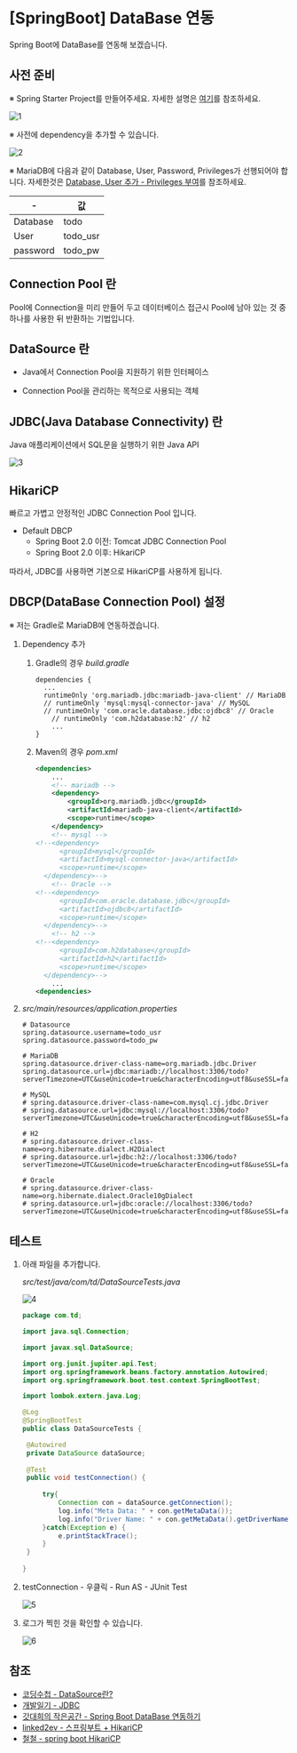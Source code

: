 # [SpringBoot] DataBase 연동

Spring Boot에 DataBase를 연동해 보겠습니다.



## 사전 준비

※ Spring Starter Project를 만들어주세요. 자세한 설명은 [여기](https://poetic-code.tistory.com/111)를 참조하세요.

![1](1.png)

※ 사전에 dependency을 추가할 수 있습니다.

![2](2.png)

※ MariaDB에 다음과 같이 Database, User, Password, Privileges가 선행되어야 합니다. 자세한것은 [Database, User 추가 - Privileges 부여](https://poetic-code.tistory.com/109)를 참조하세요.

| -        | 값       |
| -------- | -------- |
| Database | todo     |
| User     | todo_usr |
| password | todo_pw  |



## Connection Pool 란

Pool에 Connection을 미리 만들어 두고 데이터베이스 접근시 Pool에 남아 있는 것 중 하나를 사용한 뒤 반환하는 기법입니다.



## DataSource 란

* Java에서 Connection Pool을 지원하기 위한 인터페이스

* Connection Pool을 관리하는 목적으로 사용되는 객체



## JDBC(Java Database Connectivity) 란

Java 애플리케이션에서 SQL문을 실행하기 위한 Java API

![3](3.png)



## HikariCP

빠르고 가볍고 안정적인 JDBC Connection Pool 입니다.

* Default DBCP
  * Spring Boot 2.0 이전: Tomcat JDBC Connection Pool
  * Spring Boot 2.0 이후: HikariCP

따라서, JDBC를 사용하면 기본으로 HikariCP를 사용하게 됩니다.



## DBCP(DataBase Connection Pool) 설정

※ 저는 Gradle로 MariaDB에 연동하겠습니다.

1. Dependency 추가

   1. Gradle의 경우 *build.gradle*

      ```
      dependencies {
      	...
      	runtimeOnly 'org.mariadb.jdbc:mariadb-java-client' // MariaDB
      	// runtimeOnly 'mysql:mysql-connector-java' // MySQL
      	// runtimeOnly 'com.oracle.database.jdbc:ojdbc8' // Oracle
          // runtimeOnly 'com.h2database:h2' // h2
          ...
      }
      ```
      
   2. Maven의 경우 *pom.xml*
   
      ```xml
      <dependencies>
          ...
          <!-- mariadb -->
          <dependency>
              <groupId>org.mariadb.jdbc</groupId>
              <artifactId>mariadb-java-client</artifactId>
              <scope>runtime</scope>
          </dependency>
          <!-- mysql -->
      <!--<dependency>
      		<groupId>mysql</groupId>
      		<artifactId>mysql-connector-java</artifactId>
      		<scope>runtime</scope>
      	</dependency>-->
          <!-- Oracle -->
      <!--<dependency>
      		<groupId>com.oracle.database.jdbc</groupId>
      		<artifactId>ojdbc8</artifactId>
      		<scope>runtime</scope>
      	</dependency>-->
          <!-- h2 -->
      <!--<dependency>
      		<groupId>com.h2database</groupId>
      		<artifactId>h2</artifactId>
      		<scope>runtime</scope>
      	</dependency>-->
          ...
      <dependencies>
      ```
   
      
   
2. *src/main/resources/application.properties*

   ```properties
   # Datasource
   spring.datasource.username=todo_usr
   spring.datasource.password=todo_pw
   
   # MariaDB
   spring.datasource.driver-class-name=org.mariadb.jdbc.Driver
   spring.datasource.url=jdbc:mariadb://localhost:3306/todo?serverTimezone=UTC&useUnicode=true&characterEncoding=utf8&useSSL=false
   
   # MySQL
   # spring.datasource.driver-class-name=com.mysql.cj.jdbc.Driver
   # spring.datasource.url=jdbc:mysql://localhost:3306/todo?serverTimezone=UTC&useUnicode=true&characterEncoding=utf8&useSSL=false
   
   # H2
   # spring.datasource.driver-class-name=org.hibernate.dialect.H2Dialect
   # spring.datasource.url=jdbc:h2://localhost:3306/todo?serverTimezone=UTC&useUnicode=true&characterEncoding=utf8&useSSL=false
   
   # Oracle
   # spring.datasource.driver-class-name=org.hibernate.dialect.Oracle10gDialect
   # spring.datasource.url=jdbc:oracle://localhost:3306/todo?serverTimezone=UTC&useUnicode=true&characterEncoding=utf8&useSSL=false
   ```



## 테스트

1. 아래 파일을 추가합니다.

   *src/test/java/com/td/DataSourceTests.java*

   ![4](4.png)

   ```java
   package com.td;
   
   import java.sql.Connection;
   
   import javax.sql.DataSource;
   
   import org.junit.jupiter.api.Test;
   import org.springframework.beans.factory.annotation.Autowired;
   import org.springframework.boot.test.context.SpringBootTest;
   
   import lombok.extern.java.Log;
   
   @Log
   @SpringBootTest
   public class DataSourceTests {
   
   	@Autowired
   	private DataSource dataSource;
   	
   	@Test
   	public void testConnection() {
   		
   		try{
   			Connection con = dataSource.getConnection();
   			log.info("Meta Data: " + con.getMetaData());
   			log.info("Driver Name: " + con.getMetaData().getDriverName());
   		}catch(Exception e) {
   			e.printStackTrace();
   		}
   	}
   	
   }
   ```

2. testConnection - 우클릭 - Run AS - JUnit Test

   ![5](5.png)

3. 로그가 찍힌 것을 확인할 수 있습니다.

   ![6](6.png)




## 참조

* [코딩수첩 - DataSource란?](https://codingnotes.tistory.com/27)
* [개발일기 - JDBC](https://dyjung.tistory.com/50)
* [갓대희의 작은공간 - Spring Boot DataBase 연동하기](https://goddaehee.tistory.com/205?category=367461)
* [linked2ev - 스프링부트 + HikariCP](https://linked2ev.github.io/gitlog/2019/08/21/springboot-mvc-4-%EC%8A%A4%ED%94%84%EB%A7%81%EB%B6%80%ED%8A%B8-MyBatis-+-HikariCP-+-MariaDB-%EC%84%A4%EC%A0%95/)
* [철철 - spring boot HikariCP](https://charlie-choi.tistory.com/203)




